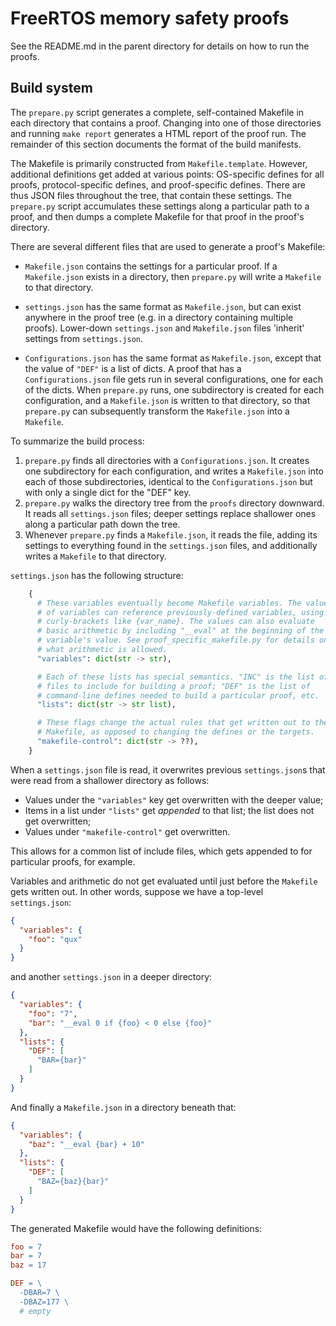 FreeRTOS memory safety proofs
=

See the README.md in the parent directory for details on how to run the
proofs.

Build system
-

The `prepare.py` script generates a complete, self-contained Makefile in
each directory that contains a proof. Changing into one of those
directories and running `make report` generates a HTML report of the
proof run. The remainder of this section documents the format of the
build manifests.

The Makefile is primarily constructed from `Makefile.template`. However,
additional definitions get added at various points: OS-specific defines
for all proofs, protocol-specific defines, and proof-specific defines.
There are thus JSON files throughout the tree, that contain these
settings. The `prepare.py` script accumulates these settings along a
particular path to a proof, and then dumps a complete Makefile for that
proof in the proof's directory.

There are several different files that are used to generate a proof's Makefile:

* `Makefile.json` contains the settings for a particular proof. If a
  `Makefile.json` exists in a directory, then `prepare.py` will write a
  `Makefile` to that directory.

* `settings.json` has the same format as `Makefile.json`, but can exist
  anywhere in the proof tree (e.g. in a directory containing multiple
  proofs). Lower-down `settings.json` and `Makefile.json` files
  'inherit' settings from `settings.json`.

* `Configurations.json` has the same format as `Makefile.json`, except
  that the value of `"DEF"` is a list of dicts. A proof that has a
  `Configurations.json` file gets run in several configurations, one for
  each of the dicts. When `prepare.py` runs, one subdirectory is created
  for each configuration, and a `Makefile.json` is written to that
  directory, so that `prepare.py` can subsequently transform the
  `Makefile.json` into a `Makefile`.

To summarize the build process:

1. `prepare.py` finds all directories with a `Configurations.json`. It
   creates one subdirectory for each configuration, and writes a
   `Makefile.json` into each of those subdirectories, identical to the
   `Configurations.json` but with only a single dict for the "DEF" key.
2. `prepare.py` walks the directory tree from the `proofs` directory
   downward. It reads all `settings.json` files; deeper settings replace
   shallower ones along a particular path down the tree.
3. Whenever `prepare.py` finds a `Makefile.json`, it reads the file,
   adding its settings to everything found in the `settings.json` files,
   and additionally writes a `Makefile` to that directory.

`settings.json` has the following structure:

```python
    {
      # These variables eventually become Makefile variables. The values
      # of variables can reference previously-defined variables, using
      # curly-brackets like {var_name}. The values can also evaluate
      # basic arithmetic by including "__eval" at the beginning of the
      # variable's value. See proof_specific_makefile.py for details on
      # what arithmetic is allowed.
      "variables": dict(str -> str),

      # Each of these lists has special semantics. "INC" is the list of
      # files to include for building a proof; "DEF" is the list of
      # command-line defines needed to build a particular proof, etc.
      "lists": dict(str -> str list),

      # These flags change the actual rules that get written out to the
      # Makefile, as opposed to changing the defines or the targets.
      "makefile-control": dict(str -> ??),
    }
```

When a `settings.json` file is read, it overwrites previous
`settings.json`s that were read from a shallower directory as follows:

* Values under the `"variables"` key get overwritten with the deeper
  value;
* Items in a list under `"lists"` get *appended* to that list; the list
  does not get overwritten;
* Values under `"makefile-control"` get overwritten.

This allows for a common list of include files, which gets appended to
for particular proofs, for example.

Variables and arithmetic do not get evaluated until just before the
`Makefile` gets written out. In other words, suppose we have a top-level
`settings.json`:

```json
{
  "variables": {
    "foo": "qux"
  }
}
```

and another `settings.json` in a deeper directory:

```json
{
  "variables": {
    "foo": "7",
    "bar": "__eval 0 if {foo} < 0 else {foo}"
  },
  "lists": {
    "DEF": [
      "BAR={bar}"
    ]
  }
}
```

And finally a `Makefile.json` in a directory beneath that:

```json
{
  "variables": {
    "baz": "__eval {bar} + 10"
  },
  "lists": {
    "DEF": [
      "BAZ={baz}{bar}"
    ]
  }
}
```

The generated Makefile would have the following definitions:

```Makefile
foo = 7
bar = 7
baz = 17

DEF = \
  -DBAR=7 \
  -DBAZ=177 \
  # empty
```
